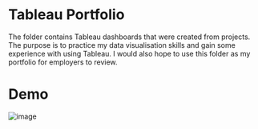 # Tableau Portfolio
The folder contains Tableau dashboards that were created from projects. The purpose is to practice my data visualisation skills and gain some experience with using Tableau. I would also hope to use this folder as my portfolio for employers to review. 

# Demo
![image](https://github.com/LouisThong15/Tableau-Portfolio/assets/134668971/606d3e0c-29b1-43b5-8998-6e5453beba1b)

